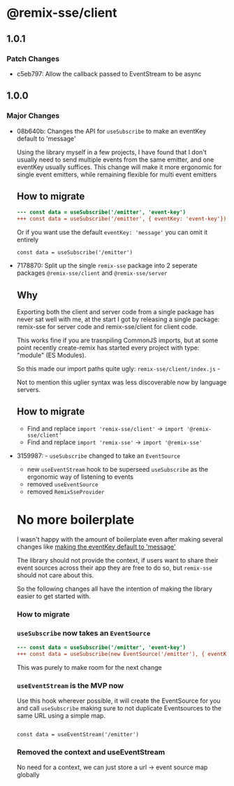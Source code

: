 # @remix-sse/client

## 1.0.1

### Patch Changes

- c5eb797: Allow the callback passed to EventStream to be async

## 1.0.0

### Major Changes

- 08b640b: Changes the API for `useSubscribe` to make an eventKey default to 'message'

  Using the library myself in a few projects, I have found that I don't usually need to send multiple events from the same emitter, and one eventKey usually suffices. This change will make it more ergonomic for single event emitters, while remaining flexible for multi event emitters

  ## How to migrate

  ```diff
  --- const data = useSubscribe('/emitter', 'event-key')
  +++ const data = useSubscribe('/emitter', { eventKey: 'event-key'})
  ```

  Or if you want use the default `eventKey: 'message'` you can omit it entirely

  ```.tsx
  const data = useSubscribe('/emitter')
  ```

- 7178870: Split up the single `remix-sse` package into 2 seperate packages `@remix-sse/client` and `@remix-sse/server`

  ## Why

  Exporting both the client and server code from a single package has never sat well with me, at the start I got by releasing a single package: remix-sse for server code and remix-sse/client for client code.

  This works fine if you are trasnpiling CommonJS imports, but at some point recently create-remix has started every project with type: "module" (ES Modules).

  So this made our import paths quite ugly:
  `remix-sse/client/index.js` -

  Not to mention this uglier syntax was less discoverable now by language servers.

  ## How to migrate

  - Find and replace `import 'remix-sse/client'` -> `import '@remix-sse/client'`
  - Find and replace `import 'remix-sse'` -> `import '@remix-sse'`

- 3159987: - `useSubscribe` changed to take an `EventSource`

  - new `useEventStream` hook to be superseed `useSubscribe` as the ergonomic way of listening to events
  - removed `useEventSource`
  - removed `RemixSseProvider`

  # No more boilerplate

  I wasn't happy with the amount of boilerplate even after making several changes like [making the eventKey default to 'message'](https://github.com/dan-cooke/remix-sse/commit/08b640be243af59bd62dbff15f93ee6a09d3fb71)

  The library should not provide the context, if users want to share their event sources across their app they are free to do so, but `remix-sse` should not care about this.

  So the following changes all have the intention of making the library easier to get started with.

  ### How to migrate

  ### `useSubscribe` now takes an `EventSource`

  ```diff
  --- const data = useSubscribe('/emitter', 'event-key')
  +++ const data = useSubscribe(new EventSource('/emitter'), { eventKey: 'event-key'})
  ```

  This was purely to make room for the next change

  ### `useEventStream` is the MVP now

  Use this hook wherever possible, it will create the EventSource for you and call `useSubscribe` making sure
  to not duplicate Eventsources to the same URL using a simple map.

  ```.tsx

  const data = useEventStream('/emitter')

  ```

  ### Removed the context and useEventStream

  No need for a context, we can just store a url -> event source map globally
